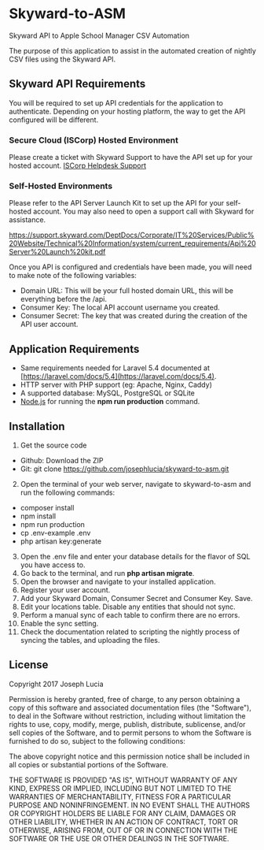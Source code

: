 # Skyward-to-ASM
Skyward API to Apple School Manager CSV Automation

The purpose of this application to assist in the automated creation of nightly CSV files using the Skyward API.

## Skyward API Requirements

You will be required to set up API credentials for the application to authenticate. Depending on your hosting platform, the way to get the API configured will be different.

### Secure Cloud (ISCorp) Hosted Environment
Please create a ticket with Skyward Support to have the API set up for your hosted account. [ISCorp Helpdesk Support](https://support.iscorp.com/)

### Self-Hosted Environments
Please refer to the API Server Launch Kit to set up the API for your self-hosted account. You may also need to open a support call with Skyward for assistance. 

https://support.skyward.com/DeptDocs/Corporate/IT%20Services/Public%20Website/Technical%20Information/system/current_requirements/Api%20Server%20Launch%20kit.pdf

Once you API is configured and credentials have been made, you will need to make note of the following variables:
* Domain URL: This will be your full hosted domain URL, this will be everything before the /api.
* Consumer Key: The local API account username you created.
* Consumer Secret: The key that was created during the creation of the API user account.

## Application Requirements

- Same requirements needed for Laravel 5.4 documented at [https://laravel.com/docs/5.4](https://laravel.com/docs/5.4).
- HTTP server with PHP support (eg: Apache, Nginx, Caddy)
- A supported database: MySQL, PostgreSQL or SQLite
- [Node.js](https://nodejs.org/en/) for running the **npm run production** command.

## Installation

1. Get the source code
- Github: Download the ZIP
- Git: git clone https://github.com/josephlucia/skyward-to-asm.git
2. Open the terminal of your web server, navigate to skyward-to-asm and run the following commands:
- composer install
- npm install
- npm run production
- cp .env-example .env
- php artisan key:generate
3. Open the .env file and enter your database details for the flavor of SQL you have access to.
4. Go back to the terminal, and run **php artisan migrate**.
5. Open the browser and navigate to your installed application.
6. Register your user account.
7. Add your Skyward Domain, Consumer Secret and Consumer Key. Save.
8. Edit your locations table. Disable any entities that should not sync.
9. Perform a manual sync of each table to confirm there are no errors.
10. Enable the sync setting.
11. Check the documentation related to scripting the nightly process of syncing the tables, and uploading the files.

## License
Copyright 2017 Joseph Lucia

Permission is hereby granted, free of charge, to any person obtaining a copy of this software and associated documentation files (the "Software"), to deal in the Software without restriction, including without limitation the rights to use, copy, modify, merge, publish, distribute, sublicense, and/or sell copies of the Software, and to permit persons to whom the Software is furnished to do so, subject to the following conditions:

The above copyright notice and this permission notice shall be included in all copies or substantial portions of the Software.

THE SOFTWARE IS PROVIDED "AS IS", WITHOUT WARRANTY OF ANY KIND, EXPRESS OR IMPLIED, INCLUDING BUT NOT LIMITED TO THE WARRANTIES OF MERCHANTABILITY, FITNESS FOR A PARTICULAR PURPOSE AND NONINFRINGEMENT. IN NO EVENT SHALL THE AUTHORS OR COPYRIGHT HOLDERS BE LIABLE FOR ANY CLAIM, DAMAGES OR OTHER LIABILITY, WHETHER IN AN ACTION OF CONTRACT, TORT OR OTHERWISE, ARISING FROM, OUT OF OR IN CONNECTION WITH THE SOFTWARE OR THE USE OR OTHER DEALINGS IN THE SOFTWARE.